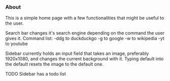 ### About

This is a simple home page with a few functionalities that might be useful to the user.

Search bar changes it's search engine depending on the command the user gives it.
Command list:
-ddg to duckduckgo
-g to google
-w to wikipedia
-yt to youtube

Sidebar currently holds an input field that takes an image, preferably 1920x1080, and changes the current background with it. Typing default into the default resets the image to the default one.

TODO Sidebar has a todo list
